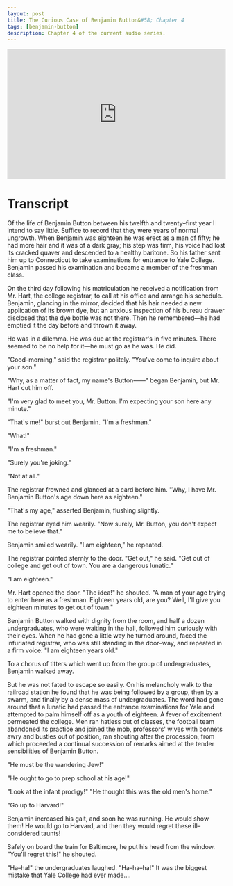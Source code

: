 ```yaml
---
layout: post
title: The Curious Case of Benjamin Button&#58; Chapter 4
tags: [benjamin-button]
description: Chapter 4 of the current audio series.
---
```


<iframe width="100%" height="300" scrolling="no" frameborder="no" allow="autoplay" src="https://w.soundcloud.com/player/?url=https%3A//api.soundcloud.com/tracks/789729406&color=%2300aabb&auto_play=false&hide_related=false&show_comments=true&show_user=true&show_reposts=false&show_teaser=true&visual=true"></iframe>

# Transcript

Of the life of Benjamin Button between his twelfth and twenty–first year I intend to say little. Suffice to record that they were years of normal ungrowth. When Benjamin was eighteen he was erect as a man of fifty; he had more hair and it was of a dark gray; his step was firm, his voice had lost its cracked quaver and descended to a healthy baritone. So his father sent him up to Connecticut to take examinations for entrance to Yale College. Benjamin passed his examination and became a member of the freshman class.

On the third day following his matriculation he received a notification from Mr. Hart, the college registrar, to call at his office and arrange his schedule. Benjamin, glancing in the mirror, decided that his hair needed a new application of its brown dye, but an anxious inspection of his bureau drawer disclosed that the dye bottle was not there. Then he remembered—he had emptied it the day before and thrown it away.

He was in a dilemma. He was due at the registrar's in five minutes. There seemed to be no help for it—he must go as he was. He did.

"Good–morning," said the registrar politely. "You've come to inquire about your son."

"Why, as a matter of fact, my name's Button——" began Benjamin, but Mr. Hart cut him off.

"I'm very glad to meet you, Mr. Button. I'm expecting your son here any minute."

"That's me!" burst out Benjamin. "I'm a freshman."

"What!"

"I'm a freshman."

"Surely you're joking."

"Not at all."

The registrar frowned and glanced at a card before him. "Why, I have Mr. Benjamin Button's age down here as eighteen."

"That's my age," asserted Benjamin, flushing slightly.

The registrar eyed him wearily. "Now surely, Mr. Button, you don't expect me to believe that."

Benjamin smiled wearily. "I am eighteen," he repeated.

The registrar pointed sternly to the door. "Get out," he said. "Get out of college and get out of town. You are a dangerous lunatic."

"I am eighteen."

Mr. Hart opened the door. "The idea!" he shouted. "A man of your age trying to enter here as a freshman. Eighteen years old, are you? Well, I'll give you eighteen minutes to get out of town."

Benjamin Button walked with dignity from the room, and half a dozen undergraduates, who were waiting in the hall, followed him curiously with their eyes. When he had gone a little way he turned around, faced the infuriated registrar, who was still standing in the door–way, and repeated in a firm voice: "I am eighteen years old."

To a chorus of titters which went up from the group of undergraduates, Benjamin walked away.

But he was not fated to escape so easily. On his melancholy walk to the railroad station he found that he was being followed by a group, then by a swarm, and finally by a dense mass of undergraduates. The word had gone around that a lunatic had passed the entrance examinations for Yale and attempted to palm himself off as a youth of eighteen. A fever of excitement permeated the college. Men ran hatless out of classes, the football team abandoned its practice and joined the mob, professors' wives with bonnets awry and bustles out of position, ran shouting after the procession, from which proceeded a continual succession of remarks aimed at the tender sensibilities of Benjamin Button.

"He must be the wandering Jew!"

"He ought to go to prep school at his age!"

"Look at the infant prodigy!" "He thought this was the old men's home."

"Go up to Harvard!"

Benjamin increased his gait, and soon he was running. He would show them! He would go to Harvard, and then they would regret these ill–considered taunts!

Safely on board the train for Baltimore, he put his head from the window. "You'll regret this!" he shouted.

"Ha–ha!" the undergraduates laughed. "Ha–ha–ha!" It was the biggest mistake that Yale College had ever made....

